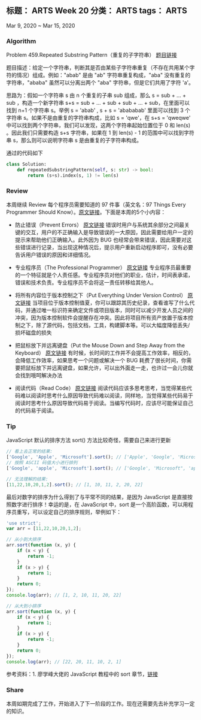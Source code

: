 标题： ARTS Week 20
分类： ARTS
tags： ARTS
-----------------------------------

Mar 9, 2020 ~ Mar 15, 2020

### Algorithm
Problem 459.Repeated Substring Pattern（重复的子字符串）    [题目链接](https://leetcode-cn.com/problems/repeated-substring-pattern/)

题目描述：给定一个字符串，判断其是否由某些子字符串重复（不存在共用某个字符的情况）组成。例如："abab" 是由 "ab" 字符串重复构成，"aba" 没有重复的字符串，"ababa" 虽然可以分离出两个 "aba" 字符串，但是它们共用了字符 'a'。

思路为：假如一个字符串 s 由 n 个重复的子串 sub 组成，那么 s = sub + ... + sub ，构造一个新字符串 s+s = sub + ... + sub + sub + ... + sub，在里面可以找到 n+1 个字符串 s。举例 s = 'abab' , s + s = 'abababab' 里面可以找到 3 个字符串 s。如果不是由重复的字符串构成，比如 s = 'qwe'，在 s+s = 'qweqwe' 中可以找到两个字符串，我们可以发现，这两个字符串起始位置位于 0 和 len(s) 。因此我们只需要构造 s+s 字符串，如果在 1 到 len(s) - 1 的范围中可以找到字符串 s，那么则可以说明字符串 s 是由重复的子字符串构成。

通过的代码如下
```python
class Solution:
    def repeatedSubstringPattern(self, s: str) -> bool:
        return (s+s).index(s, 1) != len(s)
```

### Review
本周继续 Review 每个程序员需要知道的 97 件事（英文名：97 Things Every Programmer Should Know）。[原文链接](https://97-things-every-x-should-know.gitbooks.io/97-things-every-programmer-should-know/content/en/)。下面是本周的5个小内容：

- 防止错误（Prevent Errors） [原文链接](https://97-things-every-x-should-know.gitbooks.io/97-things-every-programmer-should-know/content/en/thing_66/)
错误时用户与系统其余部分之间最关键的交互，用户的不正确输入是导致错误的一大原因，因此需要给用户一定的提示来帮助他们正确输入。此外因为 BUG 也经常会带来错误，因此需要对这些错误进行记录，当出现这种情况后，提示用户重新启动程序即可，没有必要告诉用户错误的原因和详细情况。

- 专业程序员（The Professional Programmer） [原文链接](https://97-things-every-x-should-know.gitbooks.io/97-things-every-programmer-should-know/content/en/thing_67/)
专业程序员最重要的一个特征就是个人责任感。专业程序员对他们的职业，估计，时间表承诺，错误和技术负责。专业程序员不会将这一责任转移给其他人。

- 将所有内容位于版本控制之下（Put Everything Under Version Control） [原文链接](https://97-things-every-x-should-know.gitbooks.io/97-things-every-programmer-should-know/content/en/thing_68/)
当项目位于版本控制值夏，你可以跟踪其历史纪录，查看谁写了什么代码，并通过唯一标识符来确定文件或项目版本，同时可以减少开发人员之间的冲突，因为版本控制软件会提醒存在冲突。因此将项目所有资产放置于版本控制之下，除了源代码，包括文档，工具，构建脚本等。可以大幅度降低丢失/损坏磁盘的损失

- 把鼠标放下并远离键盘（Put the Mouse Down and Step Away from the Keyboard） [原文链接](https://97-things-every-x-should-know.gitbooks.io/97-things-every-programmer-should-know/content/en/thing_69/)
有时候，长时间的工作并不会提高工作效率，相反的，会降低工作效率，如果思考一个问题或解决一个 BUG 耗费了很长时间，你需要把鼠标放下并远离键盘，如果允许，可以出外面走一走，也许过一会儿你就会找到哦呵解决办法

- 阅读代码（Read Code） [原文链接](https://97-things-every-x-should-know.gitbooks.io/97-things-every-programmer-should-know/content/en/thing_70/)
阅读代码应该多思考思考，当觉得某些代码难以阅读时思考什么原因导致代码难以阅读，同样地，当觉得某些代码易于阅读时思考什么原因导致代码易于阅读。当编写代码时，应该尽可能保证自己的代码易于阅读。

### Tip

JavaScript 默认的排序方法 sort() 方法比较奇怪，需要自己来进行更新

```js
// 看上去正常的结果:
['Google', 'Apple', 'Microsoft'].sort(); // ['Apple', 'Google', 'Microsoft'];
// 按照 ASCII 码值大小进行排列
['Google', 'apple', 'Microsoft'].sort(); // ['Google', 'Microsoft", 'apple']

// 无法理解的结果:
[11,22,10,20,1,2].sort(); // [1, 10, 11, 2, 20, 22]
```

最后对数字的排序为什么得到了与平常不同的结果，是因为 JavaScript 是直接按照数字进行排序！幸运的是，在 JavaScript 中，sort 是一个高阶函数，可以用程序员重写，可以设定自己的排序规则，举例如下：

```js
'use strict';
var arr = [11,22,10,20,1,2];

// 从小到大排序
arr.sort(function (x, y) {
    if (x < y) {
        return -1;
    }
    if (x > y) {
        return 1;
    }
    return 0;
});
console.log(arr); // [1, 2, 10, 11, 20, 22]

// 从大到小排序
arr.sort(function (x, y) {
    if (x < y) {
        return 1;
    }
    if (x > y) {
        return -1;
    }
    return 0;
}); 
console.log(arr); // [22, 20, 11, 10, 2, 1]
```

参考资料：1. 廖学峰大佬的 JavaScript 教程中的 sort 章节，[链接](https://www.liaoxuefeng.com/wiki/1022910821149312/1024328479098336)

### Share

本周如期完成了工作，开始进入了下一阶段的工作。现在还需要先去补充学习一定的知识。
